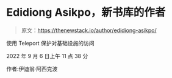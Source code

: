 # Edidiong Asikpo，新书库的作者

> 原文：<https://thenewstack.io/author/edidiong-asikpo/>

使用 Teleport 保护对基础设施的访问

2022 年 9 月 6 日上午 11 点 38 分

作者:伊迪翁·阿西克波